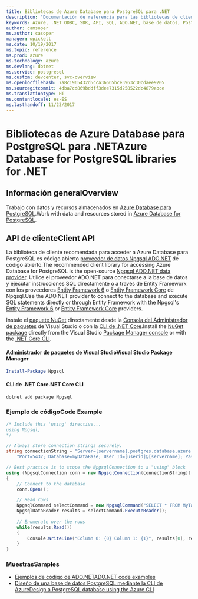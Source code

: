 ```yaml
---
title: Bibliotecas de Azure Database para PostgreSQL para .NET
description: "Documentación de referencia para las bibliotecas de cliente de .NET para Azure Database para PostgreSQL"
keywords: Azure, .NET ODBC, SDK, API, SQL, ADO.NET, base de datos, PostGres, PostgreSQL
author: camsoper
ms.author: casoper
manager: wpickett
ms.date: 10/19/2017
ms.topic: reference
ms.prod: azure
ms.technology: azure
ms.devlang: dotnet
ms.service: postgresql
ms.custom: devcenter, svc-overview
ms.openlocfilehash: 7a8c1965432d5cca36665bce3963c30cdaee9205
ms.sourcegitcommit: 4dba7cd869bddff3dee7315d258522dc4879abce
ms.translationtype: HT
ms.contentlocale: es-ES
ms.lasthandoff: 11/23/2017
---
```

# <a name="azure-database-for-postgresql-libraries-for-net"></a><span data-ttu-id="86d44-104">Bibliotecas de Azure Database para PostgreSQL para .NET</span><span class="sxs-lookup"><span data-stu-id="86d44-104">Azure Database for PostgreSQL libraries for .NET</span></span>

## <a name="overview"></a><span data-ttu-id="86d44-105">Información general</span><span class="sxs-lookup"><span data-stu-id="86d44-105">Overview</span></span>

<span data-ttu-id="86d44-106">Trabajo con datos y recursos almacenados en [Azure Database para PostgreSQL](https://docs.microsoft.com/azure/postgresql/).</span><span class="sxs-lookup"><span data-stu-id="86d44-106">Work with data and resources stored in [Azure Database for PostgreSQL](https://docs.microsoft.com/azure/postgresql/).</span></span>

## <a name="client-api"></a><span data-ttu-id="86d44-107">API de cliente</span><span class="sxs-lookup"><span data-stu-id="86d44-107">Client API</span></span>

<span data-ttu-id="86d44-108">La biblioteca de cliente recomendada para acceder a Azure Database para PostgreSQL es código abierto [proveedor de datos Npgsql ADO.NET](http://www.npgsql.org/) de código abierto.</span><span class="sxs-lookup"><span data-stu-id="86d44-108">The recommended client library for accessing Azure Database for PostgreSQL is the open-source [Npgsql ADO.NET data provider](http://www.npgsql.org/).</span></span> <span data-ttu-id="86d44-109">Utilice el proveedor ADO.NET para conectarse a la base de datos y ejecutar instrucciones SQL directamente o a través de Entity Framework con los proveedores [Entity Framework 6](http://www.npgsql.org/ef6/index.html) o [Entity Framework Core](http://www.npgsql.org/efcore/index.html) de Npgsql.</span><span class="sxs-lookup"><span data-stu-id="86d44-109">Use the ADO.NET provider to connect to the database and execute SQL statements directly or through Entity Framework with the Npgsql's [Entity Framework 6](http://www.npgsql.org/ef6/index.html) or [Entity Framework Core](http://www.npgsql.org/efcore/index.html) providers.</span></span>

<span data-ttu-id="86d44-110">Instale el [paquete NuGet](https://www.nuget.org/packages/Npgsql) directamente desde la [Consola del Administrador de paquetes][PackageManager] de Visual Studio o con la [CLI de .NET Core][DotNetCLI].</span><span class="sxs-lookup"><span data-stu-id="86d44-110">Install the [NuGet package](https://www.nuget.org/packages/Npgsql) directly from the Visual Studio [Package Manager console][PackageManager] or with the [.NET Core CLI][DotNetCLI].</span></span>

#### <a name="visual-studio-package-manager"></a><span data-ttu-id="86d44-111">Administrador de paquetes de Visual Studio</span><span class="sxs-lookup"><span data-stu-id="86d44-111">Visual Studio Package Manager</span></span>

```powershell
Install-Package Npgsql
```

#### <a name="net-core-cli"></a><span data-ttu-id="86d44-112">CLI de .NET Core</span><span class="sxs-lookup"><span data-stu-id="86d44-112">.NET Core CLI</span></span>

```bash
dotnet add package Npgsql
```

### <a name="code-example"></a><span data-ttu-id="86d44-113">Ejemplo de código</span><span class="sxs-lookup"><span data-stu-id="86d44-113">Code Example</span></span>

```csharp
/* Include this 'using' directive...
using Npgsql;
*/

// Always store connection strings securely. 
string connectionString = "Server=[servername].postgres.database.azure.com; " +
    "Port=5432; Database=myDataBase; User Id=[userid]@[servername]; Password=password;";

// Best practice is to scope the NpgsqlConnection to a "using" block
using (NpgsqlConnection conn = new NpgsqlConnection(connectionString))
{
    // Connect to the database
    conn.Open();

    // Read rows
    NpgsqlCommand selectCommand = new NpgsqlCommand("SELECT * FROM MyTable", conn);
    NpgsqlDataReader results = selectCommand.ExecuteReader();
    
    // Enumerate over the rows
    while(results.Read())
    {
        Console.WriteLine("Column 0: {0} Column 1: {1}", results[0], results[1]);
    }
}
```

### <a name="samples"></a><span data-ttu-id="86d44-114">Muestras</span><span class="sxs-lookup"><span data-stu-id="86d44-114">Samples</span></span>

- [<span data-ttu-id="86d44-115">Ejemplos de código de ADO.NET</span><span class="sxs-lookup"><span data-stu-id="86d44-115">ADO.NET code examples</span></span>](/dotnet/framework/data/adonet/ado-net-code-examples)
- [<span data-ttu-id="86d44-116">Diseño de una base de datos PostgreSQL mediante la CLI de Azure</span><span class="sxs-lookup"><span data-stu-id="86d44-116">Design a PostgreSQL database using the Azure CLI</span></span>](https://docs.microsoft.com/azure/postgresql/tutorial-design-database-using-azure-cli)


[PackageManager]: https://docs.microsoft.com/nuget/tools/package-manager-console
[DotNetCLI]: https://docs.microsoft.com/dotnet/core/tools/dotnet-add-package
